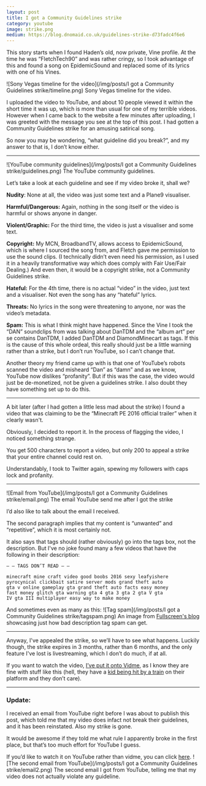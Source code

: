 ```yaml
---
layout: post
title: I got a Community Guidelines strike
category: youtube
image: strike.png
medium: https://blog.dnomaid.co.uk/guidelines-strike-d73fadc4f6e6
---
```


This story starts when I found Haden’s old, now private, Vine profile. At the time he was “FletchTech90” and was rather cringy, so I took advantage of this and found a song on EpidemicSound and replaced some of its lyrics with one of his Vines.

![Sony Vegas timeline for the video](/img/posts/I got a Community Guidelines strike/timeline.png)
<span class="image-caption">Sony Vegas timeline for the video.</span>

I uploaded the video to YouTube, and about 10 people viewed it within the short time it was up, which is more than usual for one of my terrible videos. However when I came back to the website a few minutes after uploading, I was greeted with the message you see at the top of this post. I had gotten a Community Guidelines strike for an amusing satirical song.


So now you may be wondering, “what guideline did you break?”, and my answer to that is, I don’t know either.

---

![YouTube community guidelines](/img/posts/I got a Community Guidelines strike/guidelines.png)
<span class="image-caption">The YouTube community guidelines.</span>

Let’s take a look at each guideline and see if my video broke it, shall we?

**Nudity**: None at all, the video was just some text and a Plane9 visualiser.

**Harmful/Dangerous:** Again, nothing in the song itself or the video is harmful or shows anyone in danger.

**Violent/Graphic:** For the third time, the video is just a visualiser and some text.

**Copyright:** My MCN, BroadbandTV, allows access to EpidemicSound, which is where I sourced the song from, and Fletch gave me permission to use the sound clips. (I technically didn’t even need his permission, as I used it in a heavily transformative way which does comply with Fair Use/Fair Dealing.) And even then, it would be a copyright strike, not a Community Guidelines strike.

**Hateful:** For the 4th time, there is no actual “video” in the video, just text and a visualiser. Not even the song has any “hateful” lyrics.

**Threats:** No lyrics in the song were threatening to anyone, nor was the video’s metadata.

**Spam:** This is what I think might have happened. Since the Vine I took the “DAN” soundclips from was talking about DanTDM and the “album art” per se contains DanTDM, I added DanTDM and DiamondMinecart as tags. If this is the cause of this whole ordeal, this really should just be a little warning rather than a strike, but I don’t run YouTube, so I can’t change that.


Another theory my friend came up with is that one of YouTube’s robots scanned the video and misheard “Dan” as “damn” and as we know, YouTube now dislikes “profanity”. But if this was the case, the video would just be de-monetized, not be given a guidelines strike. I also doubt they have something set up to do this.

---

A bit later (after I had gotten a little less mad about the strike) I found a video that was claiming to be the “Minecraft PE 2016 official trailer” when it clearly wasn't.

Obviously, I decided to report it. In the process of flagging the video, I noticed something strange.

You get 500 characters to report a video, but only 200 to appeal a strike that your entire channel could rest on.

Understandably, I took to Twitter again, spewing my followers with caps lock and profanity.


---

![Email from YouTube](/img/posts/I got a Community Guidelines strike/email.png)
<span class="image-caption">The email YouTube send me after I got the strike</span>

I’d also like to talk about the email I received.

The second paragraph implies that my content is “unwanted” and “repetitive”, which it is most certainly not.

It also says that tags should (rather obviously) go into the tags box, not the description. But I've no joke found many a few videos that have the following in their description:


```
— — TAGS DON’T READ — —

minecraft mine craft video good boobs 2016 sexy leafyishere
pyrocynical clickbait satire server mods grand theft auto
gta v online gameplay gta grand theft auto facts easy money
fast money glitch gta warning gta 4 gta 3 gta 2 gta V gta
IV gta III multiplayer easy way to make money
```

And sometimes even as many as this:
![Tag spam](/img/posts/I got a Community Guidelines strike/tagspam.png)
<span class="image-caption">An image from <a href="http://fullscreenmedia.co/2015/01/14/dont-get-suspended-tag-spam/">Fullscreen's blog</a> showcasing just how bad description tag spam can get.</span>


---

Anyway, I've appealed the strike, so we’ll have to see what happens. Luckily though, the strike expires in 3 months, rather than 6 months, and the only feature I've lost is livestreaming, which I don’t do much, if at all.


If you want to watch the video, [I’ve put it onto Vidme](https://vid.me/KAgG), as I know they are fine with stuff like this (hell, they have a [kid being hit by a train](https://vid.me/Xi1p) on their platform and they don’t care).


---


### Update:
I received an email from YouTube right before I was about to publish this post, which told me that my video does infact not break their guidelines, and it has been reinstated. Also my strike is gone.


It would be awesome if they told me what rule I apparently broke in the first place, but that’s too much effort for YouTube I guess.


If you’d like to watch it on YouTube rather than vidme, you can click [here](https://youtu.be/TAeJIJkPvQM).
![The second email from YouTube](/img/posts/I got a Community Guidelines strike/email2.png)
<span class="image-caption">The second email I got from YouTube, telling me that my video does not actually violate any guideline.</span>
